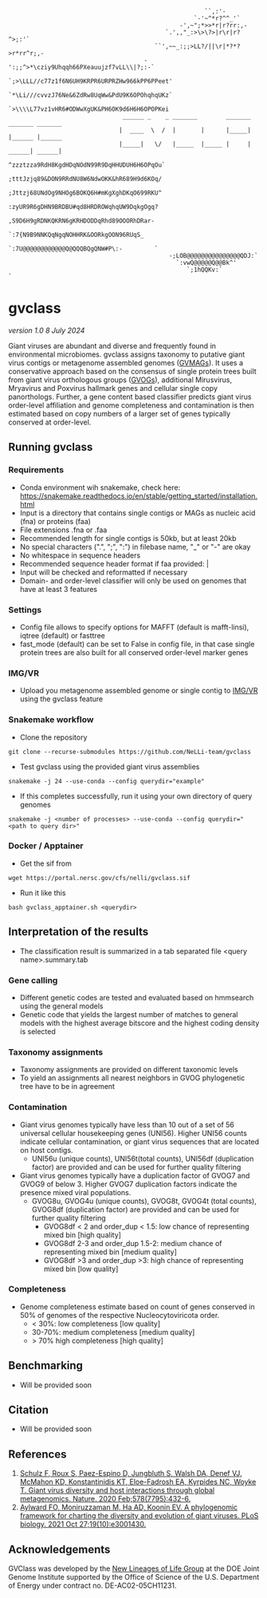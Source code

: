 ```
                                                       ``,:'-                     
                                                    `-'~^*r?^^_'`                 
                                                -',~";*>>*r|r?rr:,-              
                                            `.',,"_:>\>\?>|r\r|r?^>;:'`          
                                         ``',~~_:;;>LL?/||\r|*?*?>r*rr^r;,-       
                                      -':;;^>*\cziy9Uhqqh66PXeauujzf7vLL\\|?;:-`  
                                   `;>\LLL//c77z1f6N6UH9KRPR6URPRZHw966kPP6PPeet' 
                                   `*\Li///cvvzJ76Ne&6ZdRw8UqWw&PdU9K6OPOhqhqUKz` 
                                   `>\\\\L77vz1vHR6#ODWwXgUK&PH6OK9d6H6H6OPOPKei  
                                ______ _    _ _______        _______ _______ _______ 
                               |  ____  \  /  |       |      |_____| |______ |______
                               |_____|   \/   |_____  |_____ |     | ______| ______| 
                                    ^zzztzza9RdH8KgdHDqNOdN99R9DqHHUDUH6H6OPqOu`  
                                    ;tttJzjq89&DON9RRdNU8W6NdwOKK&hR689H9d6KOq/   
                                    ;Jttzj68UNdOg9NHOg6BOKQ6H#mKgXghDKqO699RKU^   
                                     :zyUR9R6gDHN9BRDBU#qd8HRDROWqhqUW9DqkgOgq?    
                                       ,S9D6H9gRDNKQKRN6gKRHDODDqRhd89OOORhDRar-     
                                        `:7{N9B9NNKQqNgqNOHHRK&OORkgOON96RUqS_        
                                          `:7U@@@@@@@@@@@@Q@QQQBQgQNW#P\:-         `
                                             -;LOB@@@@@@@@@@@@@@@QDJ:`             
                                               `:vwQ@@@@@Q@@Bk^'                 
                                                  `;1hQQKv:`              `     
```

# gvclass
_version 1.0 8 July 2024_

Giant viruses are abundant and diverse and frequently found in environmental microbiomes. gvclass assigns taxonomy to putative giant virus contigs or metagenome assembled genomes ([GVMAGs](https://doi.org/10.1038/s41586-020-1957-x)). It uses a conservative approach based on the consensus of single protein trees built from giant virus orthologous groups ([GVOGs](https://doi.org/10.1371/journal.pbio.3001430)), additional Mirusvirus, Mryavirus and Poxvirus hallmark genes and cellular single copy panorthologs. Further, a gene content based classifier predicts giant virus order-level affiliation and genome completeness and contamination is then estimated based on copy numbers of a larger set of genes typically conserved at order-level.

## Running gvclass

### Requirements
* Conda environment wih snakemake, check here: https://snakemake.readthedocs.io/en/stable/getting_started/installation.html
* Input is a directory that contains single contigs or MAGs as nucleic acid (fna) or proteins (faa)
* File extensions .fna or .faa
* Recommended length for single contigs is 50kb, but at least 20kb
* No special characters (".", ";", ":") in filebase name, "\_" or "-" are okay
* No whitespace in sequence headers
* Recommended sequence header format if faa provided: <filenamebase>|<proteinid>
* Input will be checked and reformatted if necessary
* Domain- and order-level classifier will only be used on genomes that have at least 3 features


### Settings
* Config file allows to specify options for MAFFT (default is mafft-linsi), iqtree (default) or fasttree
* fast_mode (default) can be set to False in config file, in that case single protein trees are also built for all conserved order-level marker genes

### IMG/VR
* Upload you metagenome assembled genome or single contig to [IMG/VR](https://img.jgi.doe.gov/vr/) using the gvclass feature

### Snakemake workflow
* Clone the repository
```
git clone --recurse-submodules https://github.com/NeLLi-team/gvclass
```
* Test gvclass using the provided giant virus assemblies
```
snakemake -j 24 --use-conda --config querydir="example"
```
* If this completes successfully, run it using your own directory of query genomes
```
snakemake -j <number of processes> --use-conda --config querydir="<path to query dir>"
```

### Docker / Apptainer

* Get the sif from
```
wget https://portal.nersc.gov/cfs/nelli/gvclass.sif
```

* Run it like this

```
bash gvclass_apptainer.sh <querydir>
```

## Interpretation of the results
* The classification result is summarized in a tab separated file \<query name\>.summary.tab

### Gene calling
* Different genetic codes are tested and evaluated based on hmmsearch using the general models
* Genetic code that yields the largest number of matches to general models with the highest average bitscore and the highest coding density is selected

### Taxonomy assignments
* Taxonomy assignments are provided on different taxonomic levels
* To yield an assignments all nearest neighbors in GVOG phylogenetic tree have to be in agreement

### Contamination
* Giant virus genomes typically have less than 10 out of a set of 56 universal cellular housekeeping genes (UNI56). Higher UNI56 counts indicate cellular contamination, or giant virus sequences that are located on host contigs.
  * UNI56u (unique counts), UNI56t(total counts), UNI56df (duplication factor) are provided and can be used for further quality filtering
* Giant virus genomes typically have a duplication factor of GVOG7 and  GVOG9 of below 3. Higher GVOG7 duplication factors indicate the presence mixed viral populations.
  * GVOG8u, GVOG4u (unique counts), GVOG8t, GVOG4t (total counts), GVOG8df (duplication factor) are provided and can be used for further quality filtering
     * GVOG8df < 2 and order_dup < 1.5: low chance of representing mixed bin [high quality]
     * GVOG8df 2-3 and order_dup 1.5-2: medium chance of representing mixed bin [medium quality]
     * GVOG8df >3 and order_dup >3: high chance of representing mixed bin [low quality]
### Completeness
* Genome completeness estimate based on count of genes conserved in 50% of genomes of the respective Nucleocytoviricota order. 
  * \< 30%: low completeness  [low quality]
  * 30-70%: medium completeness [medium quality]
  * \> 70% high completeness [high quality]

## Benchmarking

* Will be provided soon

## Citation

* Will be provided soon

## References
1. [Schulz F, Roux S, Paez-Espino D, Jungbluth S, Walsh DA, Denef VJ, McMahon KD, Konstantinidis KT, Eloe-Fadrosh EA, Kyrpides NC, Woyke T. Giant virus diversity and host interactions through global metagenomics. Nature. 2020 Feb;578(7795):432-6.](https://doi.org/10.1038/s41586-020-1957-x)
2. [Aylward FO, Moniruzzaman M, Ha AD, Koonin EV. A phylogenomic framework for charting the diversity and evolution of giant viruses. PLoS biology. 2021 Oct 27;19(10):e3001430.](https://doi.org/10.1371/journal.pbio.3001430)

## Acknowledgements
GVClass was developed by the [New Lineages of Life Group](https://jgi.doe.gov/our-science/scientists-jgi/new-lineages-of-life/) at the DOE Joint Genome Institute supported by the Office of Science of the U.S. Department of Energy under contract no. DE-AC02-05CH11231.


